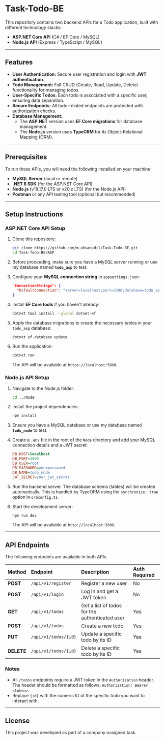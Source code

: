 # Task-Todo-BE

This repository contains two backend APIs for a Todo application, built with different technology stacks:

* **ASP.NET Core API** (C# / EF Core / MySQL)
* **Node.js API** (Express / TypeScript / MySQL)

---

## Features

* **User Authentication:** Secure user registration and login with **JWT authentication**.
* **Todo Management:** Full CRUD (Create, Read, Update, Delete) functionality for managing todos.
* **User-Specific Todos:** Each todo is associated with a specific user, ensuring data separation.
* **Secure Endpoints:** All todo-related endpoints are protected with authorization checks.
* **Database Management:**
    * The **ASP.NET** version uses **EF Core migrations** for database management.
    * The **Node.js** version uses **TypeORM** for its Object-Relational Mapping (ORM).

---

## Prerequisites

To run these APIs, you will need the following installed on your machine:

* **MySQL Server** (local or remote)
* **.NET 8 SDK** (for the ASP.NET Core API)
* **Node.js** (v18.17.0 LTS or v20.x LTS) (for the Node.js API)
* **Postman** or any API testing tool (optional but recommended)

---

## Setup Instructions

### ASP.NET Core API Setup

1.  Clone this repository:
    ```bash
    git clone https://github.com/m-ahsanadil/Task-Todo-BE.git
    cd Task-Todo-BE/ASP
    ```

2.  Before proceeding, make sure you have a MySQL server running or use my database named **`todo_asp`** to test.

3.  Configure your **MySQL connection string** in `appsettings.json`:
    ```json
    "ConnectionStrings": {
      "DefaultConnection": "server=localhost;port=3306;database=todo_asp;user=root;password=yourpassword;"
    }
    ```

4.  Install **EF Core tools** if you haven't already:
    ```bash
    dotnet tool install --global dotnet-ef
    ```

5.  Apply the database migrations to create the necessary tables in your `todo_asp` database:
    ```bash
    dotnet ef database update
    ```

6.  Run the application:
    ```bash
    dotnet run
    ```
    The API will be available at `https://localhost:5000`.

### Node.js API Setup

1.  Navigate to the Node.js folder:
    ```bash
    cd ../Node
    ```

2.  Install the project dependencies:
    ```bash
    npm install
    ```

3.  Ensure you have a MySQL database or use my database named **`todo_node`** to test.

4.  Create a `.env` file in the root of the `Node` directory and add your MySQL connection details and a JWT secret:
    ```ini
    DB_HOST=localhost
    DB_PORT=3000
    DB_USER=root
    DB_PASSWORD=yourpassword
    DB_NAME=todo_node
    JWT_SECRET=your_jwt_secret
    ```

5.  Run the backend server. The database schema (tables) will be created automatically. This is handled by TypeORM using the `synchronize: true` option in `ormconfig.ts`.

6.  Start the development server:
    ```bash
    npm run dev
    ```
    The API will be available at `http://localhost:3000`.

---

## API Endpoints

The following endpoints are available in both APIs.

| Method | Endpoint | Description | Auth Required |
| :--- | :--- | :--- | :--- |
| **POST** | `/api/v1/register` | Register a new user | No |
| **POST** | `/api/v1/login` | Log in and get a JWT token | No |
| **GET** | `/api/v1/todos` | Get a list of todos for the authenticated user | Yes |
| **POST** | `/api/v1/todos` | Create a new todo | Yes |
| **PUT** | `/api/v1/todos/{id}` | Update a specific todo by its ID | Yes |
| **DELETE** | `/api/v1/todos/{id}` | Delete a specific todo by its ID | Yes |

### Notes
* All `/todos` endpoints require a JWT token in the `Authorization` header. The header should be formatted as follows: `Authorization: Bearer <token>`.
* Replace `{id}` with the numeric ID of the specific todo you want to interact with.

---

## License

This project was developed as part of a company-assigned task.
